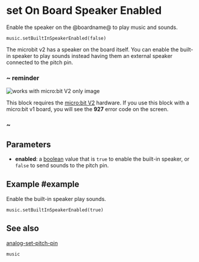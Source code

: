 # set On Board Speaker Enabled

Enable the speaker on the @boardname@ to play music and sounds.

```sig
music.setBuiltInSpeakerEnabled(false)
```

The microbit v2 has a speaker on the board itself. You can enable the built-in speaker to play sounds instead having them an external speaker connected to the pitch pin.

### ~ reminder

![works with micro:bit V2 only image](/static/v2/v2-only.png)

This block requires the [micro:bit V2](/device/v2) hardware. If you use this block with a micro:bit v1 board, you will see the **927** error code on the screen.

### ~

## Parameters

* **enabled**: a [boolean](/types/boolean) value that is ``true`` to enable the built-in speaker, or ``false`` to send sounds to the pitch pin.

## Example #example

Enable the built-in speaker play sounds.

```blocks
music.setBuiltInSpeakerEnabled(true)
```

## See also

[analog-set-pitch-pin](/reference/pins/analog-set-pitch-pin)

```package
music
```
